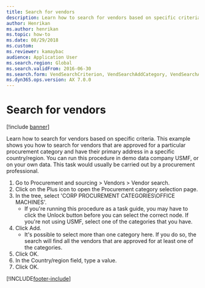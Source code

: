 ```yaml
--- 
title: Search for vendors
description: Learn how to search for vendors based on specific criteria, including a step-by-step process using the USMF demo data company. 
author: Henrikan
ms.author: henrikan
ms.topic: how-to
ms.date: 08/29/2018
ms.custom: 
ms.reviewer: kamaybac
audience: Application User 
ms.search.region: Global
ms.search.validFrom: 2016-06-30
ms.search.form: VendSearchCriterion, VendSearchAddCategory, VendSearchAddReviewCriterionGroup, VendSearchResults, VendSearchAddReviewCriterion 
ms.dyn365.ops.version: AX 7.0.0 
---
```


# Search for vendors

[!include [banner](../../includes/banner.md)]

Learn how to search for vendors based on specific criteria. This example shows you how to search for vendors that are approved for a particular procurement category and have their primary address in a specific country/region. You can run this procedure in demo data company USMF, or on your own data. This task would usually be carried out by a procurement professional.

1. Go to Procurement and sourcing > Vendors > Vendor search.
2. Click on the Plus icon to open the Procurement category selection page.  
3. In the tree, select 'CORP PROCUREMENT CATEGORIES\OFFICE MACHINES'.
    * If you're running this procedure as a task guide, you may have to click the Unlock button before you can select the correct node. If you're not using USMF, select one of the categories that you have.  
4. Click Add.
    * It's possible to select more than one category here. If you do so, the search will find all the vendors that are approved for at least one of the categories.  
5. Click OK.
6. In the Country/region field, type a value.
7. Click OK.



[!INCLUDE[footer-include](../../../includes/footer-banner.md)]